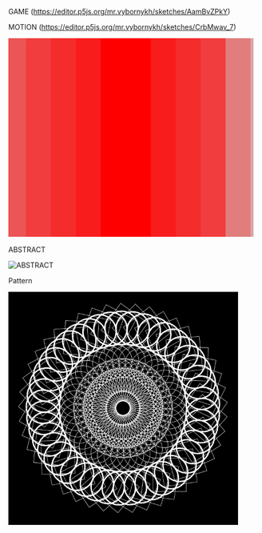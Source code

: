 GAME (https://editor.p5js.org/mr.vybornykh/sketches/AamBvZPkY)


MOTION (https://editor.p5js.org/mr.vybornykh/sketches/CrbMwav_7)

![1111](https://github.com/mrvybornykh/cs101/blob/master/pictures/drive.gif)

ABSTRACT



![ABSTRACT](https://user-images.githubusercontent.com/60875549/79692806-d5501f00-826f-11ea-807b-4d2cfd3389b7.PNG)



Pattern 

![Pattern](https://github.com/mrvybornykh/cs101/blob/master/pictures/pattern.PNG)
